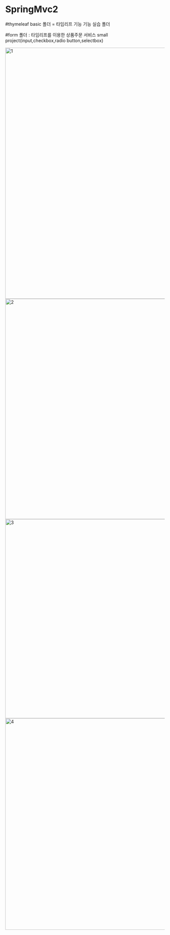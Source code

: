 # SpringMvc2

#thymeleaf basic 폴더 = 타임리프 기능 기능 실습 폴더  
  
#form 폴더 : 타임리프를 이용한 상품주문 서비스 small project(input,checkbox,radio button,selectbox)  
  
  <img width="792" alt="1" src="https://user-images.githubusercontent.com/95417144/184795244-a02c6db8-033d-4153-953e-b88c5ac61ef0.png">  
  <img width="695" alt="2" src="https://user-images.githubusercontent.com/95417144/184795251-4b117c7a-6509-42a4-9d80-ecf3950d2da4.png">  
  <img width="628" alt="3" src="https://user-images.githubusercontent.com/95417144/184795257-cc7a0336-ca96-499f-84ac-031f163773a9.png">  
  <img width="667" alt="4" src="https://user-images.githubusercontent.com/95417144/184795262-391d0fe9-d3bb-46d1-87c7-3b8ac0fecb41.png">